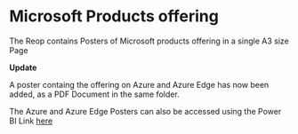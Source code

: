 # Microsoft Products offering
The Reop contains Posters of Microsoft products offering in a single A3 size Page


**Update**

A poster containg the offering on Azure and Azure Edge has now been added, as a PDF Document in the same folder.

The Azure and Azure Edge Posters can also be accessed using the Power BI Link [here](https://msit.powerbi.com/view?r=eyJrIjoiMGRlZmQ1N2UtM2U0Ny00YjQwLTg0NjAtMzgzMTAzNWFhZWQwIiwidCI6IjcyZjk4OGJmLTg2ZjEtNDFhZi05MWFiLTJkN2NkMDExZGI0NyIsImMiOjV9)
